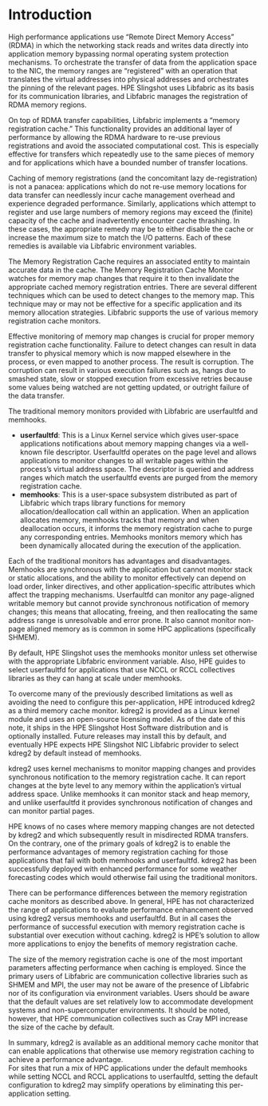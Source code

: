 # Introduction

High performance applications use “Remote Direct Memory Access” (RDMA) in which the networking stack reads and writes data directly into application memory bypassing normal operating system protection mechanisms.
To orchestrate the transfer of data from the application space to the NIC, the memory ranges are “registered” with an operation that translates the virtual addresses into physical addresses and orchestrates the pinning of the relevant pages.
HPE Slingshot uses Libfabric as its basis for its communication libraries, and Libfabric manages the registration of RDMA memory regions.

On top of RDMA transfer capabilities, Libfabric implements a “memory registration cache.” This functionality provides an additional layer of performance by allowing the RDMA hardware to re-use previous registrations and avoid the associated computational cost.
This is especially effective for transfers which repeatedly use to the same pieces of memory and for applications which have a bounded number of transfer locations.

Caching of memory registrations (and the concomitant lazy de-registration) is not a panacea: applications which do not re-use memory locations for data transfer can needlessly incur cache management overhead and experience degraded performance.
Similarly, applications which attempt to register and use large numbers of memory regions may exceed the (finite) capacity of the cache and inadvertently encounter cache thrashing.
In these cases, the appropriate remedy may be to either disable the cache or increase the maximum size to match the I/O patterns.
Each of these remedies is available via Libfabric environment variables.

The Memory Registration Cache requires an associated entity to maintain accurate data in the cache.
The Memory Registration Cache Monitor watches for memory map changes that require it to then invalidate the appropriate cached memory registration entries. There are several different techniques which can be used to detect changes to the memory map.
This technique may or may not be effective for a specific application and its memory allocation strategies.
Libfabric supports the use of various memory registration cache monitors.

Effective monitoring of memory map changes is crucial for proper memory registration cache functionality.
Failure to detect changes can result in data transfer to physical memory which is now mapped elsewhere in the process, or even mapped to another process. The result is corruption.
The corruption can result in various execution failures such as, hangs due to smashed state, slow or stopped execution from excessive retries because some values being watched are not getting updated, or outright failure of the data transfer.

The traditional memory monitors provided with Libfabric are userfaultfd and memhooks.

- **userfaultfd**: This is a Linux Kernel service which gives user-space applications notifications about memory mapping changes via a well-known file descriptor. Userfaultfd operates on the page level and allows applications to monitor changes to all writable pages within the process’s virtual address space. The descriptor is queried and address ranges which match the userfaultfd events are purged from the memory registration cache.
- **memhooks**: This is a user-space subsystem distributed as part of Libfabric which traps library functions for memory allocation/deallocation call within an application. When an application allocates memory, memhooks tracks that memory and when deallocation occurs, it informs the memory registration cache to purge any corresponding entries. Memhooks monitors memory which has been dynamically allocated during the execution of the application.

Each of the traditional monitors has advantages and disadvantages. Memhooks are synchronous with the application but cannot monitor stack or static allocations, and the ability to monitor effectively can depend on load order, linker directives, and other application-specific attributes which affect the trapping mechanisms. Userfaultfd can monitor any page-aligned writable memory but cannot provide synchronous notification of memory changes; this means that allocating, freeing, and then reallocating the same address range is unresolvable and error prone. It also cannot monitor non-page aligned memory as is common in some HPC applications (specifically SHMEM).

By default, HPE Slingshot uses the memhooks monitor unless set otherwise with the appropriate Libfabric environment variable. Also, HPE guides to select userfaultfd for applications that use NCCL or RCCL collectives libraries as they can hang at scale under memhooks.

To overcome many of the previously described limitations as well as avoiding the need to configure this per-application, HPE introduced kdreg2 as a third memory cache monitor. kdreg2 is provided as a Linux kernel module and uses an open-source licensing model.
As of the date of this note, it ships in the HPE Slingshot Host Software distribution and is optionally installed.
Future releases may install this by default, and eventually HPE expects HPE Slingshot NIC Libfabric provider to select kdreg2 by default instead of memhooks.

kdreg2 uses kernel mechanisms to monitor mapping changes and provides synchronous notification to the memory registration cache. It can report changes at the byte level to any memory within the application’s virtual address space.
Unlike memhooks it can monitor stack and heap memory, and unlike userfaultfd it provides synchronous notification of changes and can monitor partial pages.

HPE knows of no cases where memory mapping changes are not detected by kdreg2 and which subsequently result in misdirected RDMA transfers.
On the contrary, one of the primary goals of kdreg2 is to enable the performance advantages of memory registration caching for those applications that fail with both memhooks and userfaultfd.
kdreg2 has been successfully deployed with enhanced performance for some weather forecasting codes which would otherwise fail using the traditional monitors.

There can be performance differences between the memory registration cache monitors as described above. In general, HPE has not characterized the range of applications to evaluate performance enhancement observed using kdreg2 versus memhooks and userfaultfd.
But in all cases the performance of successful execution with memory registration cache is substantial over execution without caching. kdreg2 is HPE’s solution to allow more applications to enjoy the benefits of memory registration cache.

The size of the memory registration cache is one of the most important parameters affecting performance when caching is employed. Since the primary users of Libfabric are communication collective libraries such as SHMEM and MPI, the user may not be aware of the presence of Libfabric nor of its configuration via environment variables. Users should be aware that the default values are set relatively low to accommodate development systems and non-supercomputer environments. It should be noted, however, that HPE communication collectives such as Cray MPI increase the size of the cache by default.

In summary, kdreg2 is available as an additional memory cache monitor that can enable applications that otherwise use memory registration caching to achieve a performance advantage.  
For sites that run a mix of HPC applications under the default memhooks while setting NCCL and RCCL applications to userfaultfd, setting the default configuration to kdreg2 may simplify operations by eliminating this per-application setting.
